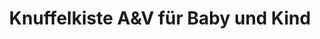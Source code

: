 ---
title: "Knuffelkiste A&V für Baby und Kind"
url: /zwickau/knuffelkiste-aundv-fuer-baby-und-kind/
shop: Kleidung
---